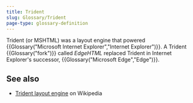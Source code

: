 ```yaml
---
title: Trident
slug: Glossary/Trident
page-type: glossary-definition
---
```


Trident (or MSHTML) was a layout engine that powered {{Glossary("Microsoft Internet Explorer","Internet Explorer")}}. A Trident {{Glossary("fork")}} called _EdgeHTML_ replaced Trident in Internet Explorer's successor, {{Glossary("Microsoft Edge","Edge")}}.

## See also

- [Trident layout engine](https://en.wikipedia.org/wiki/Trident_%28layout_engine%29) on Wikipedia
